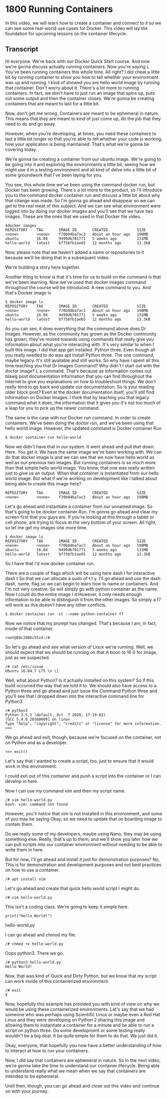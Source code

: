 # 1800 Running Containers

In this video, we will learn how to create a container and connect to it so we can see some real-world use cases for Docker. This video will lay the foundation for upcoming lessons on the container lifecycle.

## Transcript

Hi everyone. We're back with our Docker Quick Start course. And now we're gonna discuss actually running containers. Now you're saying L You've been running containers this whole time, All right? I did cheat a little bit by running container to show you how to tell whether your environment was up and running. I kind of showed you are hello world image by running that container. Don't worry about it. There's a lot more to running containers. In fact, we don't have to just run an image that spins up, puts out some output and then the container closes. We're gonna be creating containers that are meant to last for a little bit. 

Now, don't get me wrong. Containers are meant to be ephemeral in nature. This means that they are meant to kind of just come up, do the job that they need to do and go away. 

However, when you're developing, at times, you need these containers to last a little bit longer so that you're able to tell whether your code is working, how your application is being maintained. That's what we're gonna be covering today. 

We're gonna be creating a container from our ubuntu image. We're going to be going into it and exploring the environments a little bit, seeing how we might use it in a testing environment and all kind of delve into a little bit of some groundwork that I've been laying for you. 

You see, this whole time we've been using the command docker run, but Docker has been growing. There's a lot more to the product, so I'll introduce you to the command docker container run and discuss a little bit about why that change was made. So I'm gonna go ahead and disappear so we can get to the real meat of this subject. And we can see what environment were logged into by doing our docker images and you'll see that we have two images. These are the ones that we used in that Docker file video. 

```
$docker images
REPOSITORY    TAG       IMAGE ID       CREATED             SIZE
<none>        <none>    f70b04ba7ac3   About an hour ago   198MB
ubuntu        16.04     9499db781771   5 weeks ago         131MB
hello-world   latest    bf756fb1ae65   12 months ago       13.3kB
```

Now, please note that we haven't added a name or repositories to it because we'll be doing that in a subsequent video. 

We're building a story here together. 

Another thing to know is that it's time for us to build on the command is that we've been learning. Now we've used that docker images command throughout the course will be introduced. A new command to you. And that's Docker image ls 

```
$ docker image ls
REPOSITORY    TAG       IMAGE ID       CREATED             SIZE
<none>        <none>    f70b04ba7ac3   About an hour ago   198MB
ubuntu        16.04     9499db781771   5 weeks ago         131MB
hello-world   latest    bf756fb1ae65   12 months ago       13.3kB
```

As you can see, it does everything that the command above does Dr Images. However, as the community has grown as the Docker community has grown, they've moved towards using commands that really give you information about what you're interacting with. It's very similar to when I built this image. I did that app get installed. Python three. Even though all you really needed to do was apt Install Python three. The one command, maybe legacy. It's still available and still works. So why have I spent all this time teaching you that Dr Images Command? Why didn't I start out with the doctor image? L s command. That's because as information comes out blawg post documentation information that you can find throughout the Internet to give you explanations on how to troubleshoot things. We don't really tend to go back and update our documentation. So is your reading older block post? Even at the docker documentation itself, you'll still find information on Docker Images. I think that by teaching you that legacy command what it does, the information that it gives you it's not too much of a leap for you to pick up the newer command. 

The same is the case with our Docker run command. In order to create containers. We've been doing the doctor run, and we've been using that hello world image. However, the updated command is Docker container Run 

```
$ docker container run hello-world
```

Now we didn't have that in our system. It went ahead and pull that down. Here. You get it. We have the same image we've been working with. We can do that docker image ls and we can see that we now have hello world as well as our previous two images. But running containers is so much more than that simple hello world image. You know, that one was really written just to give us an output. When that container is instantiated from our hello world image. But what if we're working on development like I talked about being able to create this image here? 

```
REPOSITORY    TAG       IMAGE ID       CREATED             SIZE
<none>        <none>    f70b04ba7ac3   About an hour ago   198MB
```

Let's go ahead and instantiate a container from our unnamed image. So that's going to be docker container Run. I'm gonna go ahead and clear my screen first that you guys are. If you're looking at this through a tablet or cell phone, are trying to focus at the very bottom of your screen. All right, so let me get my images one more time. 

```
$ docker image ls
REPOSITORY    TAG       IMAGE ID       CREATED             SIZE
<none>        <none>    f70b04ba7ac3   About an hour ago   198MB
ubuntu        16.04     9499db781771   5 weeks ago         131MB
hello-world   latest    bf756fb1ae65   12 months ago       13.3kB
```

So I have that i'd now docker container run. 

There are a couple of flags which will be using here dash I for interactive dash t So that we can allocate a sudo of t t y. I'll go ahead and use the dash dash, name, flag so we can begin to learn how to name or containers. And I'm not very creative. So will simply go with python container as the name. Now I could do the entire image I d However, it only needs enough information to be able to distinguish it from the other images. So simply a f7 will work as this doesn't have any other conflicts. 

```
$ docker container run -it --name python-container f7 
```

Now we notice that my prompt has changed. That's because I am, in fact, inside of that container. 

```
root@89c2806c55cd:/#
```

So let's go ahead and see what version of Linux we're running. Well, we should expect that we should be running on that A boon to 16 0 for image, just as we suspected. 

```
/# cat /etc/issue
Ubuntu 16.04.7 LTS \n \l
```

Well, what about Python? Is it actually installed on this system? So if this build occurred the way that we told it to. We should also have access to a Python three and go ahead and just issue the Command Python three and you'll see that I dropped down into the interactive command line for Python3. 

```
/# python3
Python 3.5.2 (default, Oct  7 2020, 17:19:02) 
[GCC 5.4.0 20160609] on linux
Type "help", "copyright", "credits" or "license" for more information.
>>> 
```

We go ahead and exit, though, because we're focused on the container, not on Python and as a developer.

```
>>> exit() 
```

Let's say that I wanted to create a script, too, just to ensure that it would work in this environment. 

I could exit out of this container and push a script into the container or I can develop in here. 

Now I can use my command vim and then my script name. 

```
/# vim hello-world.py
bash: vim: command not found
```

However, you'll notice that vim is not installed in this environment, and some of you may be saying Okay, so we need to update that on boarding image to contain them. 

Do we really some of my developers, maybe using Nano, they may be using something else. Really, that's up to them, and we'll show you later how we can pull scripts into our container environment without needing to be able to write them in here. 

But for now, I'll go ahead and install it just for demonstration purposes? No, This is for demonstration and development purposes and not best practices on how to use a container. 

```
/# apt install vim
```

Let's go ahead and create that quick hello world script I might do. 

```
/# vim hello-world.py
```

This isn't a coding class. We're going to keep it simple here. 

```
print("Hello World!")
````
hello-world.py

I can go ahead and chmod my file.  

```
/# chmod +x hello-world.py
```

Oops python3. There we go.

```
/# python3 hello-world.py
Hello World!
```

Now, that was kind of Quick and Dirty Python, but we know that my script can work inside of this containerized environment. 

```
/# exit
$
```

Now, hopefully this example has provided you with kind of view on why we would be using these containerized environments. Let's say that we had someone who was perhaps using Scientific Linux or maybe even a Red Hat Linux and they were developing on Python 2 sharing this image and allowing them to instantiate a container for a minute and be able to run a script on python three. Do some development or some testing really wouldn't be a big deal. It be quite simple for them to do that. We just did it. 

Okay, everyone, that hopefully you now have a better understanding of how to interact at how to run your containers. 

Now, I did say that containers are ephemeral in nature. So in the next video, we're gonna take the time to understand our container lifecycle. Being able to understand really what we mean when we say that containers are intended to be ephemeral. 

Until then, though, you can go ahead and close out this video and continue on with your journey.
